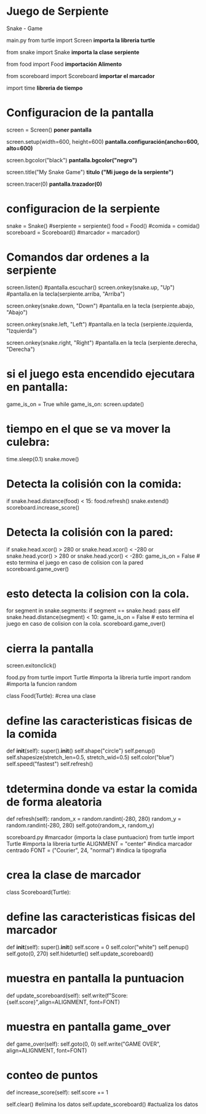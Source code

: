 # Juego de Serpiente
Snake - Game 

main.py 
from turtle import Screen  __importa la libreria turtle__

from snake import Snake __importa la clase serpiente__

from food import Food __importación Alimento__

from scoreboard import Scoreboard  __importar el marcador__

import time __libreria de tiempo__ 

# Configuracion de la pantalla
screen = Screen() __poner pantalla__

screen.setup(width=600, height=600) __pantalla.configuración(ancho=600, alto=600)__

screen.bgcolor("black") __pantalla.bgcolor("negro")__

screen.title("My Snake Game") __titulo ("Mi juego de la serpiente")__

screen.tracer(0) __pantalla.trazador(0)__

# configuracion de la serpiente 
snake = Snake() #serpiente = serpiente()
food = Food() #comida = comida()
scoreboard = Scoreboard() #marcador = marcador()

# Comandos dar ordenes a la serpiente 
screen.listen() #pantalla.escuchar()
screen.onkey(snake.up, "Up") #pantalla.en la tecla(serpiente.arriba, "Arriba")

screen.onkey(snake.down, "Down") #pantalla.en la tecla (serpiente.abajo, "Abajo")

screen.onkey(snake.left, "Left") #pantalla.en la tecla (serpiente.izquierda, "Izquierda")

screen.onkey(snake.right, "Right") #pantalla.en la tecla (serpiente.derecha, "Derecha")

# si el juego esta encendido ejecutara en pantalla: 
game_is_on = True
while game_is_on:
screen.update()

# tiempo en el que se va mover la culebra:
time.sleep(0.1)
snake.move()

# Detecta la colisión con la comida:
if snake.head.distance(food) < 15:
food.refresh()
snake.extend()
scoreboard.increase_score()

# Detecta la colisión con la pared:
if snake.head.xcor() > 280 or
snake.head.xcor() < -280 or snake.head.ycor() > 280 or snake.head.ycor() < -280:
game_is_on = False # esto termina el juego en caso de colision con la pared
scoreboard.game_over()

# esto detecta la colision con la cola.
for segment in snake.segments:
if segment == snake.head:
pass
elif snake.head.distance(segment) < 10:
game_is_on = False  # esto termina el juego en caso de colision con la cola.
scoreboard.game_over()
# cierra la pantalla
screen.exitonclick()

food.py
from turtle import Turtle #importa la libreria turtle
import random #importa la funcion random

class Food(Turtle): #crea una clase 

# define las caracteristicas fisicas de la comida
def __init__(self):
super().__init__()
self.shape("circle")
self.penup()
self.shapesize(stretch_len=0.5,
stretch_wid=0.5)
self.color("blue")
self.speed("fastest")
self.refresh()
# tdetermina donde va estar la comida de forma aleatoria 
def refresh(self):
random_x = random.randint(-280, 280)
random_y = random.randint(-280, 280)
self.goto(random_x, random_y)

scoreboard.py #marcador (importa la clase puntuacion)
from turtle import Turtle #importa la libreria turtle
ALIGNMENT = "center" #indica marcador centrado
FONT = ("Courier", 24, "normal") #indica la tipografia

# crea la clase de marcador
class Scoreboard(Turtle): 
# define las caracteristicas fisicas del marcador
def __init__(self):
super().__init__()
self.score = 0
self.color("white")
self.penup()
self.goto(0, 270)
self.hideturtle()
self.update_scoreboard()
# muestra en pantalla la puntuacion
def update_scoreboard(self):
self.write(f"Score: {self.score}",align=ALIGNMENT, font=FONT)
# muestra en pantalla game_over
def game_over(self):
self.goto(0, 0)
self.write("GAME OVER",
align=ALIGNMENT, font=FONT)
# conteo de puntos
def increase_score(self):
self.score += 1

self.clear() #elimina los datos
self.update_scoreboard() #actualiza los datos
